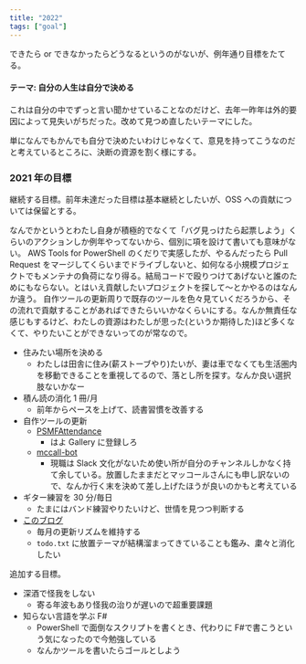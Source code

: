 ```yaml
---
title: "2022"
tags: ["goal"]
---
```


できたら or できなかったらどうなるというのがないが、例年通り目標をたてる。

#### テーマ: 自分の人生は自分で決める

これは自分の中でずっと言い聞かせていることなのだけど、去年一昨年は外的要因によって見失いがちだった。改めて見つめ直したいテーマにした。

単になんでもかんでも自分で決めたいわけじゃなくて、意見を持ってこうなのだと考えているところに、決断の資源を割く様にする。

### 2021 年の目標

継続する目標。前年未達だった目標は基本継続としたいが、OSS への貢献については保留とする。

なんでかというとわたし自身が積極的でなくて「バグ見っけたら起票しよう」くらいのアクションしか例年やってないから、個別に項を設けて書いても意味がない。
AWS Tools for PowerShell のくだりで実感したが、やるんだったら Pull Request をマージしてくらいまでドライブしないと、如何なる小規模プロジェクトでもメンテナの負荷になり得る。結局コードで殴りつけてあげないと誰のためにもならない。とはいえ貢献したいプロジェクトを探して～とかやるのはなんか違う。
自作ツールの更新周りで既存のツールを色々見ていくだろうから、その流れで貢献することがあればできたらいいかなくらいにする。なんか無責任な感じもするけど、わたしの資源はわたしが思った(というか期待した)ほど多くなくて、やりたいことができないってのが常なので。

- 住みたい場所を決める
  - わたしは田舎に住み(薪ストーブやり)たいが、妻は車でなくても生活圏内を移動できることを重視してるので、落とし所を探す。なんか良い選択肢ないかなー
- 積ん読の消化 1 冊/月
  - 前年からペースを上げて、読書習慣を改善する
- 自作ツールの更新
  - [PSMFAttendance](https://github.com/krymtkts/PSMFAttendance)
    - はよ Gallery に登録しろ
  - [mccall-bot](https://github.com/krymtkts/mccall-bot)
    - 現職は Slack 文化がないため使い所が自分のチャンネルしかなく持て余している。放置したままだとマッコールさんにも申し訳ないので、なんか行く末を決めて差し上げたほうが良いのかもと考えている
- ギター練習を 30 分/毎日
  - たまにはバンド練習やりたいけど、世情を見つつ判断する
- [このブログ](https://krymtkts.github.io/)
  - 毎月の更新リズムを維持する
  - `todo.txt` に放置テーマが結構溜まってきていることも鑑み、粛々と消化したい

追加する目標。

- 深酒で怪我をしない
  - 寄る年波もあり怪我の治りが遅いので超重要課題
- 知らない言語を学ぶ F#
  - PowerShell で面倒なスクリプトを書くとき、代わりに F#で書こうという気になったので今勉強している
  - なんかツールを書いたらゴールとしよう
